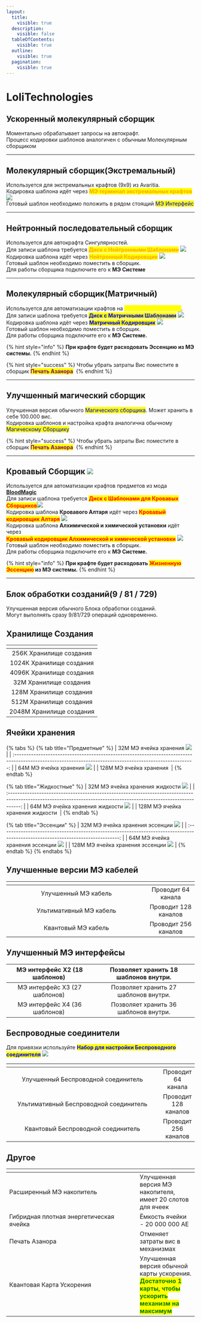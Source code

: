 ```yaml
---
layout:
  title:
    visible: true
  description:
    visible: false
  tableOfContents:
    visible: true
  outline:
    visible: true
  pagination:
    visible: true
---
```


# LoliTechnologies

## Ускоренный молекулярный сборщик<img src="https://media.discordapp.net/attachments/1147900055861350501/1147900149755023423/1b0304308c1d2d2d.png" alt="" data-size="original">

Моментально обрабатывает запросы на автокрафт. \
Процесс кодировки шаблонов аналогичен с обычным Молекулярным сборщиком

***

## Молекулярный сборщик(Экстремальный)<img src="https://media.discordapp.net/attachments/1147900055861350501/1147900566316527659/42b372d24cf47b4d.png" alt="" data-size="original">

Используется для экстремальных крафтов (9х9) из Avaritia. \
Кодировка шаблона идёт через <mark style="color:orange;">**МЭ терминал экстремальных крафтов**</mark> ![](https://media.discordapp.net/attachments/1147899489294749768/1147902217815330826/M\_.png)\
Готовый шаблон необходимо положить в рядом стоящий <mark style="color:blue;">МЭ Интерфейс</mark>

***

## Нейтронный последовательный сборщик<img src="https://media.discordapp.net/attachments/1147900055861350501/1147900607768834068/b9f5bf4b130a0542.png" alt="" data-size="original">

Используется для автокрафта Сингулярностей.\
Для записи шаблона требуется <mark style="color:orange;">**Диск с Нейтронными Шаблонами**</mark> ![](https://cdn.discordapp.com/attachments/1147899507426721822/1147946454598549554/--3.gif)\
Кодировка шаблона идёт через <mark style="color:orange;">**Нейтронный Кодировщик**</mark> ![](https://media.discordapp.net/attachments/1147899489294749768/1147904770720399410/e9e7a264b0053d1e.png)\
Готовый шаблон необходимо поместить в сборщик. \
Для работы сборщика подключите его к **МЭ Системе**

***

## **Молекулярный сборщик(Матричный)**<img src="https://media.discordapp.net/attachments/1147900055861350501/1147900581147594852/85d823b0ea3b4f2f.png" alt="" data-size="original">

Используется для автоматизации крафтов на <mark style="color:yellow;">**Рунической Матрице**</mark>. \
Для записи шаблона требуется <mark style="color:blue;">**Диск с Матричными Шаблонами**</mark> ![](https://cdn.discordapp.com/attachments/1147899507426721822/1147944964777586770/--2.gif)\
Кодировка шаблона идёт через <mark style="color:blue;">**Матричный Кодировщик**</mark> ![](https://media.discordapp.net/attachments/1147899489294749768/1147907459776794826/a324b9bf43912445.png)\
Готовый шаблон необходимо поместить в сборщик. \
Для работы сборщика подключите его к **МЭ Системе.**

{% hint style="info" %}
**При крафте будет расходовать Эссенцию из МЭ системы.**
{% endhint %}

{% hint style="success" %}
Чтобы убрать затраты Вис поместите в сборщик <mark style="color:purple;">**Печать Азанора**</mark> <img src="https://cdn.discordapp.com/attachments/1147899507426721822/1147948700769988628/--4.gif" alt="" data-size="original">&#x20;
{% endhint %}

***

## **Улучшенный магический сборщик**<img src="https://media.discordapp.net/attachments/1147900055861350501/1147908111496134666/ca8b6d42a4020413.png" alt="" data-size="original">

Улучшенная версия обычного <mark style="color:blue;">Магического сборщика</mark>. Может хранить в себе 100.000 вис.\
Кодировка шаблонов и настройка крафта аналогична обычному <mark style="color:blue;">Магическому Сборщику</mark>

{% hint style="success" %}
Чтобы убрать затраты Вис поместите в сборщик <mark style="color:purple;">**Печать Азанора**</mark> <img src="https://cdn.discordapp.com/attachments/1147899507426721822/1147948700769988628/--4.gif" alt="" data-size="original">&#x20;
{% endhint %}

***

## Кровавый Сборщик ![](https://media.discordapp.net/attachments/1147900055861350501/1147924281964101642/43fdfc51a7b8c9e3.png)

Используется для автоматизации крафтов предметов из мода [**BloodMagic**](../blood-magic/) \
Для записи шаблона требуется <mark style="color:red;">**Диск с Шаблонами для Кровавых Сборщиков**</mark>![](https://cdn.discordapp.com/attachments/1147899507426721822/1147944942652620940/--1.gif)\
Кодировка шаблона **Кровавого Алтаря** идёт через <mark style="color:red;">**Кровавый кодировщик Алтаря**</mark> ![](https://media.discordapp.net/attachments/1147899489294749768/1147924599426793642/7d9981ec2b12cc1c.png)\
Кодировка шаблона **Алхимической и химической установки** идёт через \
<mark style="color:red;">**Кровавый кодировщик Алхимической и химической установки**</mark> ![](https://media.discordapp.net/attachments/1147899489294749768/1147924613670637618/3f26d81bc2fda0ff.png)\
Готовый шаблон необходимо поместить в сборщик. \
Для работы сборщика подключите его к **МЭ Системе.**

{% hint style="info" %}
**При крафте будет расходовать **<mark style="color:red;">**Жизненную Эссенцию**</mark>** из МЭ системы.**
{% endhint %}

***

## **Блок обработки созданий(9 / 81 / 729)**<img src="https://cdn.discordapp.com/attachments/1147900055861350501/1147908660249509950/--1.gif" alt="" data-size="original">

Улучшенная версия обычного Блока обработки созданий. \
Могут выполнять сразу 9/81/729 операций одновременно.

## Хранилище Создания

<table data-header-hidden data-full-width="false"><thead><tr><th align="center"></th></tr></thead><tbody><tr><td align="center">256К Хранилище создания<img src="https://media.discordapp.net/attachments/1147899489294749768/1147911148193198141/256K_.png" alt="" data-size="original"></td></tr><tr><td align="center">1024К Хранилище создания<img src="https://media.discordapp.net/attachments/1147899489294749768/1147911162470604830/1024K_.png" alt="" data-size="original"></td></tr><tr><td align="center">4096К Хранилище создания<img src="https://media.discordapp.net/attachments/1147899489294749768/1147911203725787266/4096K_.png" alt="" data-size="original"></td></tr><tr><td align="center">32М Хранилище создания<img src="https://media.discordapp.net/attachments/1147899489294749768/1147911242820886578/32M_.png" alt="" data-size="original"></td></tr><tr><td align="center">128М Хранилище создания<img src="https://media.discordapp.net/attachments/1147899489294749768/1147911277579083796/128M_.png" alt="" data-size="original"></td></tr><tr><td align="center">512М Хранилище создания<img src="https://media.discordapp.net/attachments/1147899489294749768/1147911317445939280/512M_.png" alt="" data-size="original"></td></tr><tr><td align="center">2048М Хранилище создания<img src="https://media.discordapp.net/attachments/1147899489294749768/1147911349691760800/2048M_.png" alt="" data-size="original"></td></tr></tbody></table>

## Ячейки хранения

{% tabs %}
{% tab title="Предметные" %}
|                   32М МЭ ячейка хранения ![](https://media.discordapp.net/attachments/1147899507426721822/1147918748330774599/32M\_.png)                   |
| :--------------------------------------------------------------------------------------------------------------------------------------------------------: |
|                   64М МЭ ячейка хранения ![](https://media.discordapp.net/attachments/1147899507426721822/1147918749001863188/64M\_.png)                   |
| 128М МЭ ячейка хранения <img src="https://media.discordapp.net/attachments/1147899507426721822/1147918749786198036/128M_.png" alt="" data-size="original"> |
{% endtab %}

{% tab title="Жидкостные" %}
|                   32М МЭ ячейка хранения жидкости ![](https://media.discordapp.net/attachments/1147899507426721822/1147918750004293702/32M\_.png)                   |
| :-----------------------------------------------------------------------------------------------------------------------------------------------------------------: |
|                   64М МЭ ячейка хранения жидкости ![](https://media.discordapp.net/attachments/1147899507426721822/1147918748574036059/64M\_.png)                   |
| 128М МЭ ячейка хранения жидкости <img src="https://media.discordapp.net/attachments/1147899507426721822/1147918749257707681/128M_.png" alt="" data-size="original"> |
{% endtab %}

{% tab title="Эссенции" %}
|  32М МЭ ячейка хранения эссенции ![](https://media.discordapp.net/attachments/1147899507426721822/1147918750234972220/32M\_.png)  |
| :-------------------------------------------------------------------------------------------------------------------------------: |
|  64М МЭ ячейка хранения эссенции ![](https://media.discordapp.net/attachments/1147899507426721822/1147918748775354548/64M\_.png)  |
| 128М МЭ ячейка хранения эссенции ![](https://media.discordapp.net/attachments/1147899507426721822/1147918749521940502/128M\_.png) |
{% endtab %}
{% endtabs %}

## Улучшенные версии МЭ кабелей

<table data-header-hidden><thead><tr><th width="359" align="center"></th><th align="center"></th></tr></thead><tbody><tr><td align="center">Улучшенный МЭ кабель<img src="https://cdn.discordapp.com/attachments/1147899489294749768/1147913209056088114/--2.gif" alt=""></td><td align="center">Проводит 64 канала</td></tr><tr><td align="center">Ультимативный МЭ кабель<img src="https://cdn.discordapp.com/attachments/1147899489294749768/1147913759784980490/--2.gif" alt=""></td><td align="center">Проводит 128 каналов</td></tr><tr><td align="center">Квантовый МЭ кабель<img src="https://cdn.discordapp.com/attachments/1147899489294749768/1147918328875192390/--2.gif" alt=""></td><td align="center">Проводит 256 каналов</td></tr></tbody></table>

## Улучшенный МЭ интерфейсы

| МЭ интерфейс Х2 (18 шаблонов) <img src="https://media.discordapp.net/attachments/1147899489294749768/1147919292688502837/X2_18_.png" alt="" data-size="original"> | Позволяет хранить 18 шаблонов внутри. |
| :---------------------------------------------------------------------------------------------------------------------------------------------------------------: | :-----------------------------------: |
| МЭ интерфейс Х3 (27 шаблонов) <img src="https://media.discordapp.net/attachments/1147899489294749768/1147919313009905694/X3_27_.png" alt="" data-size="original"> | Позволяет хранить 27 шаблонов внутри. |
| МЭ интерфейс Х4 (36 шаблонов) <img src="https://media.discordapp.net/attachments/1147899489294749768/1147919327358627860/X4_36_.png" alt="" data-size="original"> | Позволяет хранить 36 шаблонов внутри. |

## Беспроводные соединители

Для привязки используйте <mark style="color:blue;">**Набор для настройки Беспроводного соединителя**</mark> ![](https://media.discordapp.net/attachments/1147899507426721822/1147920899580887171/d8d4e8f1514dab58.png)

<table data-header-hidden><thead><tr><th width="506" align="center"></th><th align="center"></th></tr></thead><tbody><tr><td align="center">Улучшенный Беспроводной соединитель <img src="https://media.discordapp.net/attachments/1147899489294749768/1147919845476794368/c7c0338df660baaf.png" alt="" data-size="original"></td><td align="center">Проводит 64 канала</td></tr><tr><td align="center">Ультимативный Беспроводной соединитель <img src="https://media.discordapp.net/attachments/1147899489294749768/1147919864229527694/e76876f45ea09b22.png" alt="" data-size="original"></td><td align="center">Проводит 128 каналов</td></tr><tr><td align="center">Квантовый Беспроводной соединитель <img src="https://media.discordapp.net/attachments/1147899489294749768/1147919887679881246/f5f653f2c1c45e21.png" alt="" data-size="original"></td><td align="center">Проводит 256 каналов</td></tr></tbody></table>

## Другое&#x20;

<table data-header-hidden><thead><tr><th width="333"></th><th></th></tr></thead><tbody><tr><td>Расширенный МЭ накопитель <img src="https://media.discordapp.net/attachments/1147899489294749768/1147922341926543360/5a25b79b409c14c0.png" alt="" data-size="original"></td><td>Улучшенная версия МЭ накопителя, имеет 20 слотов для ячеек</td></tr><tr><td>Гибридная плотная энергетическая ячейка <img src="https://media.discordapp.net/attachments/1147899489294749768/1147922544087814216/2.png" alt="" data-size="original"></td><td>Ёмкость ячейки - 20 000 000 AE</td></tr><tr><td>Печать Азанора <img src="https://cdn.discordapp.com/attachments/1147899507426721822/1147948700769988628/--4.gif" alt="" data-size="original"></td><td>Отменяет затраты вис в механизмах</td></tr><tr><td>Квантовая Карта Ускорения <img src="https://media.discordapp.net/attachments/1147899507426721822/1147922682726330518/bd7f7c9ca13be967.png" alt="" data-size="original"></td><td>Улучшенная версия обычной карты ускорения. <mark style="color:green;"><strong>Достаточно 1 карты, чтобы ускорить механизм на максимум</strong></mark></td></tr></tbody></table>

